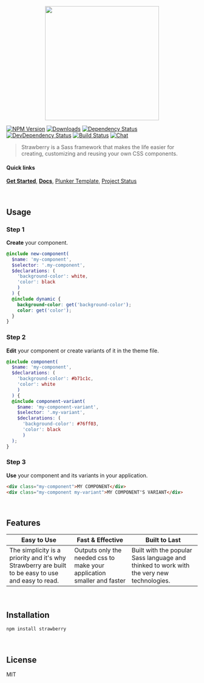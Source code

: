<!--
  - ======
  - Header
  - ======
 -->

<!-- == Logo == -->

<p align="center">
    <img height="300" src="https://cdn.rawgit.com/strawberrysass/strawberry-branding/master/logo_1500x1872.png">
</p>

<!-- == Badges == -->

[![NPM Version][npm-version-img]][npm-url] 
[![Downloads][npm-downloads-img]][npm-url]
[![Dependency Status][david-dependencies-img]][david-url]
[![DevDependency Status][david-dev-dependencies-img]][david-url]
[![Build Status][travis-img]][travis-url]
[![Chat][gitter-img]][gitter-url]


<!-- == Description == -->

> Strawberry is a Sass framework that makes the life easier for creating, customizing and reusing your own CSS components.

<!--
  - Nav
  - ===
 -->

#### Quick links

[**Get Started**](https://github.com/strawberrysass/strawberry/blob/master/GETTING_STARTED.md),
[**Docs**](https://github.com/strawberrysass/strawberry/wiki),
[Plunker Template](http://plnkr.co/edit/g2OKoA?p=preview),
[Project Status](https://trello.com/b/g4PMe5zv)

<!--
  - ====
  - Body
  - ====
 -->

<br>

## Usage

### Step 1
**Create** your component.

````scss
@include new-component(
  $name: 'my-component', 
  $selector: '.my-component', 
  $declarations: (
    'background-color': white,
    'color': black
    )
  ) { 
  @include dynamic {
    background-color: get('background-color');
    color: get('color');
  }
}
````

### Step 2
**Edit** your component or create variants of it in the theme file.

````scss
@include component(
  $name: 'my-component',
  $declarations: (
    'background-color': #b71c1c,
    'color': white
    )
  ) {
  @include component-variant(
    $name: 'my-component-variant',
    $selector: '.my-variant',
    $declarations: (
      'background-color': #76ff03,
      'color': black
      )
  );
}
````

### Step 3
**Use** your component and its variants in your application.

````html
<div class="my-component">MY COMPONENT</div>
<div class="my-component my-variant">MY COMPONENT'S VARIANT</div>
````

<br>

## Features

Easy to Use | Fast & Effective | Built to Last
----------- | ---------------- | -------------
The simplicity is a priority and it's why Strawberry are built to be easy to use and easy to read. | Outputs only the needed css to make your application smaller and faster | Built with the popular Sass language and thinked to work with the very new technologies.

<br>

## Installation

````bash
npm install strawberry
````

<br>

## License

MIT

<!--
  - ==========
  - Ressources
  - ==========
 -->

[npm-url]: https://www.npmjs.com/package/strawberry
[npm-version-img]: http://img.shields.io/npm/v/strawberry.svg?style=flat-square
[npm-downloads-img]: http://img.shields.io/npm/dt/strawberry.svg?style=flat-square

[david-url]: https://david-dm.org/strawberrysass/strawberry
[david-dependencies-img]: https://img.shields.io/david/strawberrysass/strawberry.svg?style=flat-square
[david-dev-dependencies-img]: https://img.shields.io/david/dev/strawberrysass/strawberry.svg?style=flat-square

[travis-url]: https://travis-ci.org/strawberrysass/strawberry
[travis-img]: https://img.shields.io/travis/strawberrysass/strawberry.svg?style=flat-square

[gitter-url]: https://gitter.im/strawberrysass/strawberry?utm_source=badge&utm_medium=badge&utm_campaign=pr-badge&utm_content=badge
[gitter-img]: https://img.shields.io/gitter/room/strawberrysass/strawberry.svg?style=flat-square
